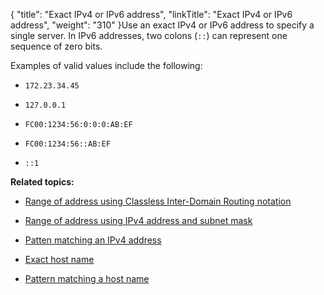 {
    "title": "Exact IPv4 or IPv6 address",
    "linkTitle": "Exact IPv4 or IPv6 address",
    "weight": "310"
}Use an exact IPv4 or IPv6 address to specify a single server. In IPv6 addresses, two colons (`::`) can represent one sequence of zero bits.

Examples of valid values include the following:

-   `172.23.34.45`
-   `127.0.0.1`
-   `FC00:1234:56:0:0:0:AB:EF`
-   `FC00:1234:56::AB:EF`
-   `::1`

**Related topics:**

-   [Range of address using Classless Inter-Domain Routing notation](../r_st_classless_inter-domain_routing_notation)
-   [Range of address using IPv4 address and subnet mask](../r_st_addresses_using_ipv4_address_subnet_mask)
-   [Patten matching an IPv4 address](../r_st_patten_matching_ipv4_address)
-   [Exact host name](../r_st_exact_host_name)
-   [Pattern matching a host name](../r_st_pattern_matching_host_name)
